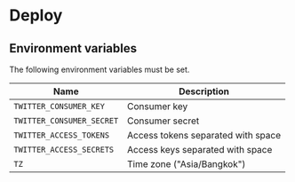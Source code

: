 # Deploy

## Environment variables

The following environment variables must be set.

| Name                      | Description                        |
|---------------------------|------------------------------------|
| `TWITTER_CONSUMER_KEY`    | Consumer key                       |
| `TWITTER_CONSUMER_SECRET` | Consumer secret                    |
| `TWITTER_ACCESS_TOKENS`   | Access tokens separated with space |
| `TWITTER_ACCESS_SECRETS`  | Access keys separated with space   |
| `TZ`                      | Time zone ("Asia/Bangkok")         |

